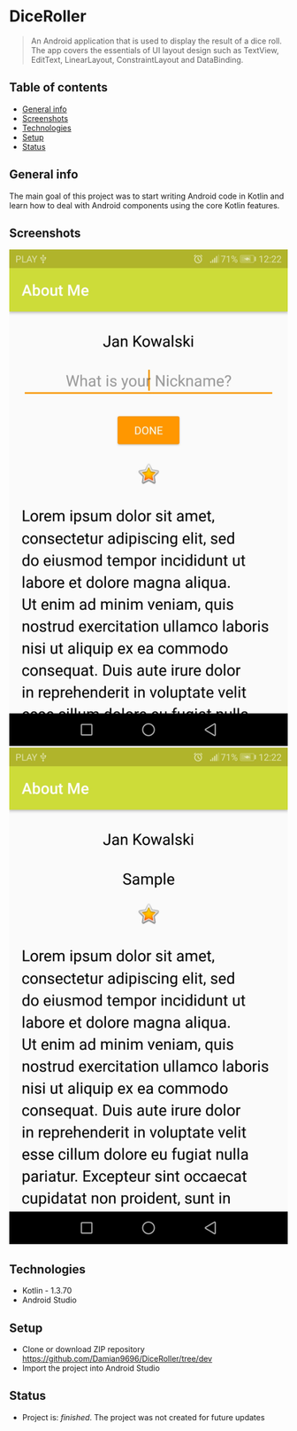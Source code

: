 # DiceRoller
> An Android application that is used to display the result of a dice roll. The app covers the essentials of UI layout design such as TextView, EditText, LinearLayout, ConstraintLayout and DataBinding.

## Table of contents
* [General info](#general-info)
* [Screenshots](#screenshots)
* [Technologies](#technologies)
* [Setup](#setup)
* [Status](#status)

## General info
The main goal of this project was to start writing Android code in Kotlin and learn how to deal with Android components using the core Kotlin features.

## Screenshots
![Screenshot1](screenshots/aboutme1.jpg)
![Screenshot1](screenshots/aboutme2.jpg)

## Technologies
* Kotlin - 1.3.70
* Android Studio

## Setup
* Clone or download ZIP repository https://github.com/Damian9696/DiceRoller/tree/dev
* Import the project into Android Studio

## Status
* Project is: _finished_. The project was not created for future updates

